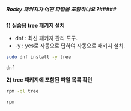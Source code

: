 ##### Rocky 패키지가 어떤 파일을 포함하나요 ?#####

**1) 실습용 tree 패키지 설치**

* dnf : 최신 패키지 관리 도구.
* -y : yes로 자동으로 답하여 자동으로 패키지 설치.

```bash
sudo dnf install -y tree
```

```tech
dnf
```

**2) tree 패키지에 포함된 파일 목록 확인**

```bash
rpm -ql tree
```

```tech
rpm
```
